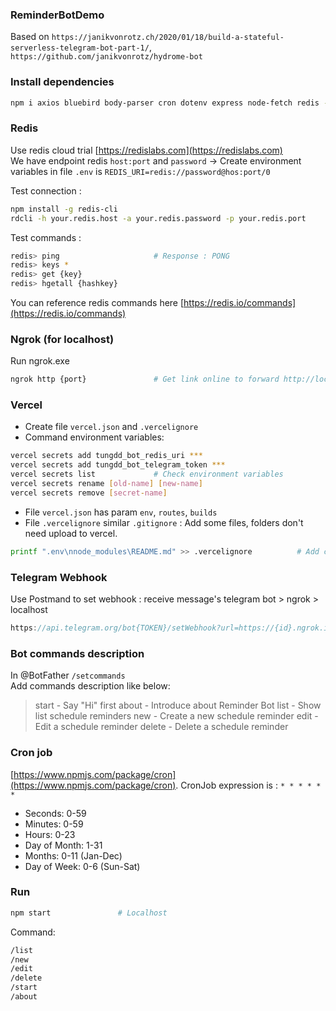 ### ReminderBotDemo
Based on `https://janikvonrotz.ch/2020/01/18/build-a-stateful-serverless-telegram-bot-part-1/`, `https://github.com/janikvonrotz/hydrome-bot`

### Install dependencies
```bash
npm i axios bluebird body-parser cron dotenv express node-fetch redis --save
```

### Redis
Use redis cloud trial [https://redislabs.com](https://redislabs.com)<br>
We have endpoint redis `host:port` and `password` -> Create environment variables in file `.env` is `REDIS_URI=redis://password@hos:port/0`<br>

Test connection :
```bash
npm install -g redis-cli
rdcli -h your.redis.host -a your.redis.password -p your.redis.port
```

Test commands :
```bash
redis> ping                     # Response : PONG
redis> keys *
redis> get {key}
redis> hgetall {hashkey}
```
You can reference redis commands here [https://redis.io/commands](https://redis.io/commands)

### Ngrok (for localhost)
Run ngrok.exe
```bash
ngrok http {port}               # Get link online to forward http://localhost:port and user http://localhost:4040/inspect/http to check
```

### Vercel
* Create file `vercel.json` and `.vercelignore`
* Command environment variables:
```bash
vercel secrets add tungdd_bot_redis_uri ***
vercel secrets add tungdd_bot_telegram_token ***
vercel secrets list             # Check environment variables
vercel secrets rename [old-name] [new-name]
vercel secrets remove [secret-name]
```
* File `vercel.json` has param `env`, `routes`, `builds`
* File `.vercelignore` similar `.gitignore` : Add some files, folders don't need upload to vercel.
```bash
printf ".env\nnode_modules\README.md" >> .vercelignore          # Add content to file `.vercelignore`
```

### Telegram Webhook
Use Postmand to set webhook : receive message's telegram bot > ngrok > localhost
```javascript
https://api.telegram.org/bot{TOKEN}/setWebhook?url=https://{id}.ngrok.io
```

### Bot commands description
In @BotFather `/setcommands`<br>
Add commands description like below:
> start - Say "Hi" first
> about - Introduce about Reminder Bot
> list - Show list schedule reminders
> new - Create a new schedule reminder
> edit - Edit a schedule reminder
> delete - Delete a schedule reminder

### Cron job
[https://www.npmjs.com/package/cron](https://www.npmjs.com/package/cron). CronJob expression is : `* * * * * *`
* Seconds: 0-59
* Minutes: 0-59
* Hours: 0-23
* Day of Month: 1-31
* Months: 0-11 (Jan-Dec)
* Day of Week: 0-6 (Sun-Sat)

### Run
```bash
npm start               # Localhost
```

Command:
```bash
/list
/new
/edit
/delete
/start
/about
```